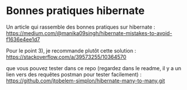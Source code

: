 # Bonnes pratiques hibernate

Un article qui rassemble des bonnes pratiques sur hibernate :   
<https://medium.com/@manika09singh/hibernate-mistakes-to-avoid-f1636e4ee1d7>

Pour le point 3), je recommande plutôt cette solution :   
<https://stackoverflow.com/a/39573255/10364570>

que vous pouvez tester dans ce repo (regardez dans le readme, il y a un lien vers des requêtes postman pour tester facilement) :   
<https://github.com/jtobelem-simplon/hibernate-many-to-many.git>
